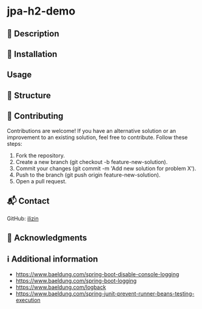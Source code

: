 # jpa-h2-demo

## 📘 Description

## 💾 Installation

## Usage

## 📂 Structure

## 🤝 Contributing

Contributions are welcome! If you have an alternative solution or an improvement to an existing solution, feel free to contribute. Follow these steps:

1. Fork the repository.
2. Create a new branch (git checkout -b feature-new-solution).
3. Commit your changes (git commit -m 'Add new solution for problem X').
4. Push to the branch (git push origin feature-new-solution).
5. Open a pull request.

## 📬 Contact

GitHub: [ilizin](https://github.com/ilizin)

## 🙌 Acknowledgments

## ℹ️ Additional information

* https://www.baeldung.com/spring-boot-disable-console-logging
* https://www.baeldung.com/spring-boot-logging
* https://www.baeldung.com/logback
* https://www.baeldung.com/spring-junit-prevent-runner-beans-testing-execution